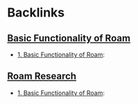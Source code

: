
# Backlinks
## [Basic Functionality of Roam](<Basic Functionality of Roam.md>)
-  [1. Basic Functionality of Roam](<1. Basic Functionality of Roam.md>):

## [Roam Research](<Roam Research.md>)
- [1. Basic Functionality of Roam](<1. Basic Functionality of Roam.md>):

